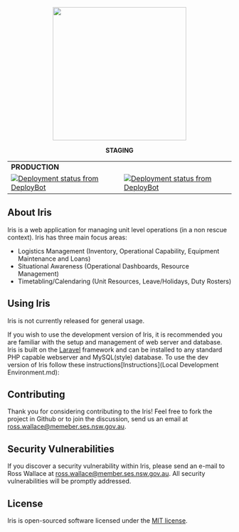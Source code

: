 <p align="center"><img width="300" src="https://i.imgur.com/GeVd9bS.png"></p>

<div align="center">
    <table style="text=align: center:">
        <tr>
            <td><strong>PRODUCTION</strong></td><tr><strong>STAGING</strong></tr>
        </tr>
        <tr>
            <td><a href="http://deploybot.com"><img src="https://hbyses.deploybot.com/badge/77558060128880/120256.svg" alt="Deployment status from DeployBot"></a></td>
            <td><a href="http://deploybot.com"><img src="https://hbyses.deploybot.com/badge/77558060128880/120916.svg" alt="Deployment status from DeployBot"></a></td>
        </tr>
    </table>
</div>


## About Iris

Iris is a web application for managing unit level operations (in a non rescue context). Iris has three main focus areas:

- Logistics Management (Inventory, Operational Capability, Equipment Maintenance and Loans)
- Situational Awareness (Operational Dashboards, Resource Management)
- Timetabling/Calendaring (Unit Resources, Leave/Holidays, Duty Rosters)

## Using Iris

Iris is not currently released for general usage.  

If you wish to use the development version of Iris, it is recommended you are familiar with the setup and management of web server and database. Iris is built on the [Laravel](https://laravel.com/) framework and can be installed to any standard PHP capable webserver and MySQL(style) database. To use the dev version of Iris follow these instructions[Instructions](Local Development Environment.md):

## Contributing

Thank you for considering contributing to the Iris! Feel free to fork the project in Github or to join the discussion, send us an email at ross.wallace@memeber.ses.nsw.gov.au.

## Security Vulnerabilities

If you discover a security vulnerability within Iris, please send an e-mail to Ross Wallace at ross.wallace@member.ses.nsw.gov.au. All security vulnerabilities will be promptly addressed.

## License

Iris is open-sourced software licensed under the [MIT license](http://opensource.org/licenses/MIT).